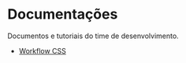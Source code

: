 Documentações
====

Documentos e tutoriais do time de desenvolvimento.

* [Workflow CSS](https://github.com/softers-developers/docs/tree/master/workflow-css)